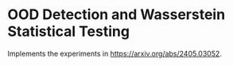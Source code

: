 # OOD Detection and Wasserstein Statistical Testing

Implements the experiments in https://arxiv.org/abs/2405.03052.
